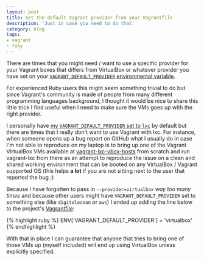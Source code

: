 ```yaml
---
layout: post
title: Set the default Vagrant provider from your Vagrantfile
description: 'Just in case you need to do that'
category: blog
tags:
- vagrant
- ruby
---
```


There are times that you might need / want to use a specific provider for your
Vagrant boxes that differs from VirtualBox or whatever provider you have set on
your [`VAGRANT_DEFAULT_PROVIDER` environmental variable](http://docs.vagrantup.com/v2/providers/default.html).

For experienced Ruby users this might seem something trivial to do but since
Vagrant's community is made of people from many different programming languages
background, I thought it would be nice to share this little trick I find useful
when I need to make sure the VMs goes up with the right provider.

I personally have [my `VAGRANT_DEFAULT_PROVIDER` set to `lxc`](https://github.com/fgrehm/dotfiles/blob/master/bash/exports#L7)
by default but there are times that I really don't want to use Vagrant with lxc.
For instance, when someone opens up a bug report on GitHub what I usually do in case
I'm not able to reproduce on my laptop is to bring up one of the Vagrant VirtualBox
VMs available at [vagrant-lxc-vbox-hosts](https://github.com/fgrehm/vagrant-lxc-vbox-hosts)
from scratch and run vagrant-lxc from there as an attempt to reproduce the issue on
a clean and shared working environment that can be booted on any VirtualBox / Vagrant
supported OS (this helps **a lot** if you are not sitting next to the user that
reported the bug ;)

Because I have forgotten to pass in `--provider=virtualbox` _way too many times_
and because other users might have `VAGRANT_DEFAULT_PROVIDER` set to something else
(like `digitalocean` or `aws`) I ended up adding the line below to the project's
[Vagrantfile](https://github.com/fgrehm/vagrant-lxc-vbox-hosts/blob/master/Vagrantfile#L6):

{% highlight ruby %}
ENV['VAGRANT_DEFAULT_PROVIDER'] = 'virtualbox'
{% endhighlight %}

With that in place I can guarantee that anyone that tries to bring one of those
VMs up (myself included) will end up using VirtualBox unless explicitly specified.
